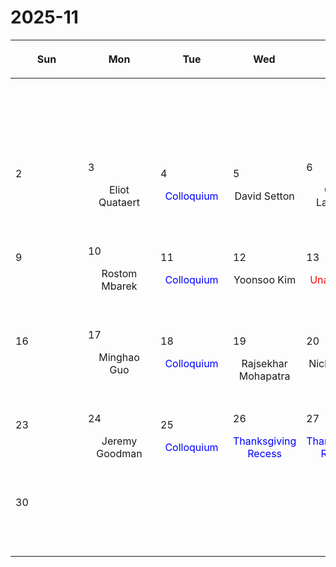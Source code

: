 # 2025-11

|<div style='max-width:100px;width:100px'><p>Sun</p></div>|<div style='max-width:100px;width:100px'><p>Mon</p></div>|<div style='max-width:100px;width:100px'><p>Tue</p></div>|<div style='max-width:100px;width:100px'><p>Wed</p></div>|<div style='max-width:100px;width:100px'><p>Thu</p></div>|<div style='max-width:100px;width:100px'><p>Fri</p></div>|<div style='max-width:100px;width:100px'><p>Sat</p></div>|
|:-:|:-:|:-:|:-:|:-:|:-:|:-:|
|<p><br/><br/></p> |<p><br/><br/></p> |<p><br/><br/></p> |<p><br/><br/></p> |<p><br/><br/></p> |<p><br/><br/></p> |<p align='left'>1</p><p><br/><br/></p>|
|<p align='left'>2</p><p><br/><br/></p>|<p align='left'>3</p><p>Eliot Quataert<br/><br/></p>|<p align='left'>4</p><p><span style='color:blue'>Colloquium</span><br/><br/></p>|<p align='left'>5</p><p>David Setton<br/><br/></p>|<p align='left'>6</p><p>Caleb Lammers<br/><br/></p>|<p align='left'>7</p><p>Hanpu Liu<br/><br/></p>|<p align='left'>8</p><p><br/><br/></p>|
|<p align='left'>9</p><p><br/><br/></p>|<p align='left'>10</p><p>Rostom Mbarek<br/><br/></p>|<p align='left'>11</p><p><span style='color:blue'>Colloquium</span><br/><br/></p>|<p align='left'>12</p><p>Yoonsoo Kim<br/><br/></p>|<p align='left'>13</p><p><span style='color:red'>Unassigned</span><br/><br/></p>|<p align='left'>14</p><p>Zack Gelles<br/><br/></p>|<p align='left'>15</p><p><br/><br/></p>|
|<p align='left'>16</p><p><br/><br/></p>|<p align='left'>17</p><p>Minghao Guo<br/><br/></p>|<p align='left'>18</p><p><span style='color:blue'>Colloquium</span><br/><br/></p>|<p align='left'>19</p><p>Rajsekhar<br/> Mohapatra</p>|<p align='left'>20</p><p>Nick Loudas<br/><br/></p>|<p align='left'>21</p><p>Michael Strauss<br/><br/></p>|<p align='left'>22</p><p><br/><br/></p>|
|<p align='left'>23</p><p><br/><br/></p>|<p align='left'>24</p><p>Jeremy Goodman<br/><br/></p>|<p align='left'>25</p><p><span style='color:blue'>Colloquium</span><br/><br/></p>|<p align='left'>26</p><p><span style='color:blue'>Thanksgiving Recess</span><br/><br/></p>|<p align='left'>27</p><p><span style='color:blue'>Thanksgiving Recess</span><br/><br/></p>|<p align='left'>28</p><p><span style='color:blue'>Thanksgiving Recess</span><br/><br/></p>|<p align='left'>29</p><p><br/><br/></p>|
|<p align='left'>30</p><p><br/><br/></p>|<p><br/><br/></p> |<p><br/><br/></p> |<p><br/><br/></p> |<p><br/><br/></p> |<p><br/><br/></p> |<p><br/><br/></p> |
